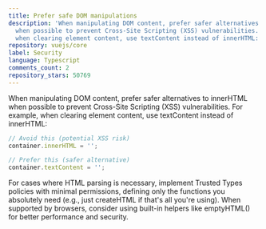 ```yaml
---
title: Prefer safe DOM manipulations
description: 'When manipulating DOM content, prefer safer alternatives to innerHTML
  when possible to prevent Cross-Site Scripting (XSS) vulnerabilities. For example,
  when clearing element content, use textContent instead of innerHTML:'
repository: vuejs/core
label: Security
language: Typescript
comments_count: 2
repository_stars: 50769
---
```


When manipulating DOM content, prefer safer alternatives to innerHTML when possible to prevent Cross-Site Scripting (XSS) vulnerabilities. For example, when clearing element content, use textContent instead of innerHTML:

```javascript
// Avoid this (potential XSS risk)
container.innerHTML = '';

// Prefer this (safer alternative)
container.textContent = '';
```

For cases where HTML parsing is necessary, implement Trusted Types policies with minimal permissions, defining only the functions you absolutely need (e.g., just createHTML if that's all you're using). When supported by browsers, consider using built-in helpers like emptyHTML() for better performance and security.